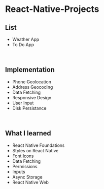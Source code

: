# React-Native-Projects

## List

- Weather App
- To Do App

</br>

## Implementation

- Phone Geolocation
- Address Geocoding
- Data Fetching
- Responsive Design
- User Input
- Disk Persistance

</br>

## What I learned

- React Native Foundations
- Styles on React Native
- Font Icons
- Data Fetching
- Permissions
- Inputs
- Async Storage
- React Native Web
